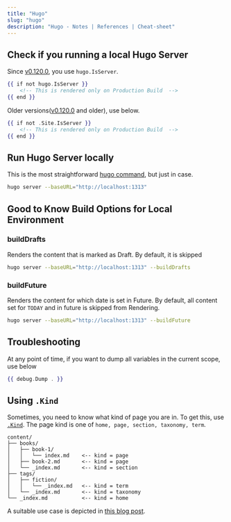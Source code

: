 ```yaml
---
title: "Hugo"
slug: "hugo"
description: "Hugo - Notes | References | Cheat-sheet"
---
```




## Check if you running a local Hugo Server

Since [v0.120.0][1], you use `hugo.IsServer`.

```hbs
{{ if not hugo.IsServer }}
    <!-- This is rendered only on Production Build  -->
{{ end }}
```

Older versions([v0.120.0][1] and older), use below.

```hbs
{{ if not .Site.IsServer }}
    <!-- This is rendered only on Production Build  -->
{{ end }}
```

## Run Hugo Server locally

This is the most straightforward [hugo command][2], but just in case.

```bash
hugo server --baseURL="http://localhost:1313"
```

## Good to Know Build Options for Local Environment

### buildDrafts

Renders the content that is marked as Draft. By default, it is skipped

```bash
hugo server --baseURL="http://localhost:1313" --buildDrafts
```

### buildFuture

Renders the content for which date is set in Future. By default, all content set for `TODAY` and in future is skipped from Rendering.

```bash
hugo server --baseURL="http://localhost:1313" --buildFuture
```

## Troubleshooting

At any point of time, if you want to dump all variables in the current scope, use below

```hbs
{{ debug.Dump . }}
```

## Using `.Kind`

Sometimes, you need to know what kind of page you are in. To get this, use [`.Kind`][3]. The page kind is one of `home, page, section, taxonomy, term`.

```
content/
├── books/
│   ├── book-1/
│   │   └── index.md    <-- kind = page
│   ├── book-2.md       <-- kind = page
│   └── _index.md       <-- kind = section
├── tags/
│   ├── fiction/
│   │   └── _index.md   <-- kind = term
│   └── _index.md       <-- kind = taxonomy
└── _index.md           <-- kind = home
```

A suitable use case is depicted in [this blog post][4].


   [1]: https://github.com/gohugoio/hugo/releases/tag/v0.120.0
   [2]: https://gohugo.io/commands/hugo/
   [3]: https://gohugo.io/methods/page/kind/
   [4]: /blog/render-hugo-list-page-based-on-page-type-kind/
